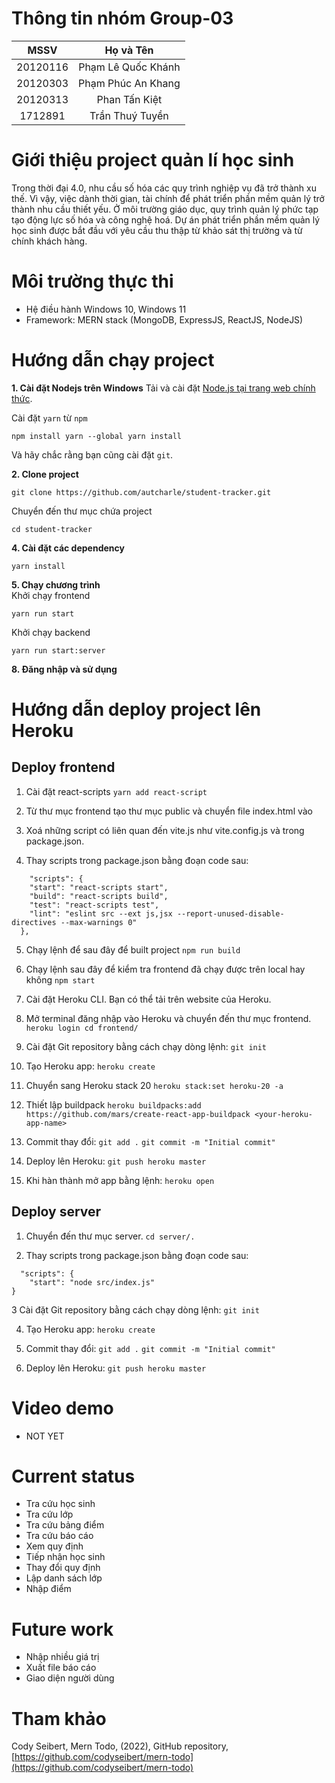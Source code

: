 # Thông tin nhóm Group-03
| MSSV | Họ và Tên |
| :---: | :---: |
| 20120116 | Phạm Lê Quốc Khánh |
| 20120303 | Phạm Phúc An Khang |
| 20120313 | Phan Tấn Kiệt |
| 1712891 | Trần Thuý Tuyền |
# Giới thiệu project quản lí học sinh
Trong thời đại 4.0, nhu cầu số hóa các quy trình nghiệp vụ đã trở thành xu thế. Vì vậy, việc dành thời gian, tài chính để phát triển phần mềm quản lý trở thành nhu cầu thiết yếu. Ở môi trường giáo dục, quy trình quản lý phức tạp tạo động lực số hóa và công nghệ hoá. Dự án phát triển phần mềm quản lý học sinh được bắt đầu với yêu cầu thu thập từ khảo sát thị trường và từ chính khách hàng.
# Môi trường thực thi
- Hệ điều hành Windows 10, Windows 11
- Framework: MERN stack (MongoDB, ExpressJS, ReactJS, NodeJS) 
# Hướng dẫn chạy project

**1. Cài đặt Nodejs trên Windows**
Tải và cài đặt [Node.js tại trang web chính thức](https://nodejs.org/).

Cài đặt `yarn` từ `npm`
```
npm install yarn --global yarn install
```
Và hãy chắc rằng bạn cũng cài đặt `git`.

**2. Clone project**
```
git clone https://github.com/autcharle/student-tracker.git
```
Chuyển đến thư mục chứa project
```
cd student-tracker
```
**4. Cài đặt các dependency**
```
yarn install
```  
**5. Chạy chương trình**  
Khởi chạy frontend
```
yarn run start
```  
Khởi chạy backend
```
yarn run start:server
```  
**8. Đăng nhập và sử dụng**
  

# Hướng dẫn deploy project lên Heroku

## Deploy frontend
1. Cài đặt react-scripts
`yarn add react-script`

2. Từ thư mục frontend tạo thư mục public và chuyển file index.html vào

3. Xoá những script có liên quan đến vite.js như vite.config.js và trong package.json.

4. Thay scripts trong package.json bằng đoạn code sau:
```
    "scripts": {
    "start": "react-scripts start",
    "build": "react-scripts build",
    "test": "react-scripts test",
    "lint": "eslint src --ext js,jsx --report-unused-disable-directives --max-warnings 0"
  },
```
5. Chạy lệnh để sau đây để built project
`npm run build`

6. Chạy lệnh sau đây để kiểm tra frontend đã chạy được trên local hay không
`npm start`

7. Cài đặt Heroku CLI. Bạn có thể tải trên website của Heroku.

6. Mở terminal đăng nhập vào Heroku và chuyển đến thư mục frontend.
`heroku login
cd frontend/`

8. Cài đặt Git repository bằng cách chạy dòng lệnh:
`git init`

9. Tạo Heroku app:
`heroku create`

10. Chuyển sang Heroku stack 20
`heroku stack:set heroku-20 -a`

11. Thiết lập buildpack
`heroku buildpacks:add https://github.com/mars/create-react-app-buildpack <your-heroku-app-name>`

12. Commit thay đổi:
`git add .`
`git commit -m "Initial commit"`

13. Deploy lên Heroku:
`git push heroku master`

14. Khi hàn thành mở app bằng lệnh:
`heroku open`

## Deploy server
1. Chuyển đến thư mục server.
`cd server/.`

2. Thay scripts trong package.json bằng đoạn code sau:
```
  "scripts": {
    "start": "node src/index.js"
}
```

3 Cài đặt Git repository bằng cách chạy dòng lệnh:
`git init`

4. Tạo Heroku app:
`heroku create`

5. Commit thay đổi:
`git add .`
`git commit -m "Initial commit"`

6. Deploy lên Heroku:
`git push heroku master`

# Video demo
- NOT YET
  
# Current status
- Tra cứu học sinh
- Tra cứu lớp
- Tra cứu bảng điểm
- Tra cứu báo cáo
- Xem quy định
- Tiếp nhận học sinh
- Thay đổi quy định
- Lập danh sách lớp
- Nhập điểm

# Future work
- Nhập nhiều giá trị
- Xuất file báo cáo
- Giao diện người dùng

# Tham khảo
Cody Seibert, Mern Todo, (2022), GitHub repository, [https://github.com/codyseibert/mern-todo](https://github.com/codyseibert/mern-todo)
